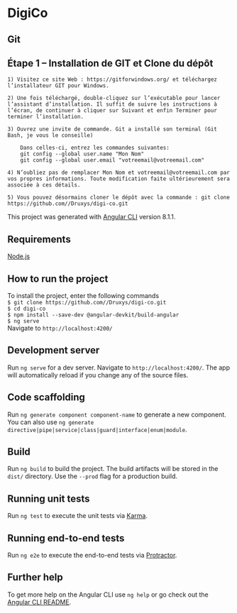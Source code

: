 # DigiCo

## Git

## Étape 1 – Installation de GIT et Clone du dépôt


    1) Visitez ce site Web : https://gitforwindows.org/ et téléchargez l’installateur GIT pour Windows.
    
    2) Une fois téléchargé, double-cliquez sur l’exécutable pour lancer l’assistant d’installation. Il suffit de suivre les instructions à l’écran, de continuer à cliquer sur Suivant et enfin Terminer pour terminer l’installation.
   
    3) Ouvrez une invite de commande. Git a installé son terminal (Git Bash, je vous le conseille)
    
        Dans celles-ci, entrez les commandes suivantes: 
        git config --global user.name "Mon Nom" 
        git config --global user.email "votreemail@votreemail.com"
    
    4) N’oubliez pas de remplacer Mon Nom et votreemail@votreemail.com par vos propres informations. Toute modification faite ultérieurement sera associée à ces détails.
    
    5) Vous pouvez désormains cloner le dépôt avec la commande : git clone https://github.com//Druxys/digi-co.git
            


This project was generated with [Angular CLI](https://github.com/angular/angular-cli) version 8.1.1.

## Requirements
[Node.js](https://nodejs.org/) <br>

## How to run the project
To install the project, enter the following commands <br>
`$ git clone https://github.com//Druxys/digi-co.git` <br>
`$ cd digi-co` <br>
`$ npm install --save-dev @angular-devkit/build-angular` <br>
`$ ng serve` <br>
Navigate to `http://localhost:4200/` <br>

## Development server

Run `ng serve` for a dev server. Navigate to `http://localhost:4200/`. The app will automatically reload if you change any of the source files.

## Code scaffolding

Run `ng generate component component-name` to generate a new component. You can also use `ng generate directive|pipe|service|class|guard|interface|enum|module`.

## Build

Run `ng build` to build the project. The build artifacts will be stored in the `dist/` directory. Use the `--prod` flag for a production build.

## Running unit tests

Run `ng test` to execute the unit tests via [Karma](https://karma-runner.github.io).

## Running end-to-end tests

Run `ng e2e` to execute the end-to-end tests via [Protractor](http://www.protractortest.org/).

## Further help

To get more help on the Angular CLI use `ng help` or go check out the [Angular CLI README](https://github.com/angular/angular-cli/blob/master/README.md).
